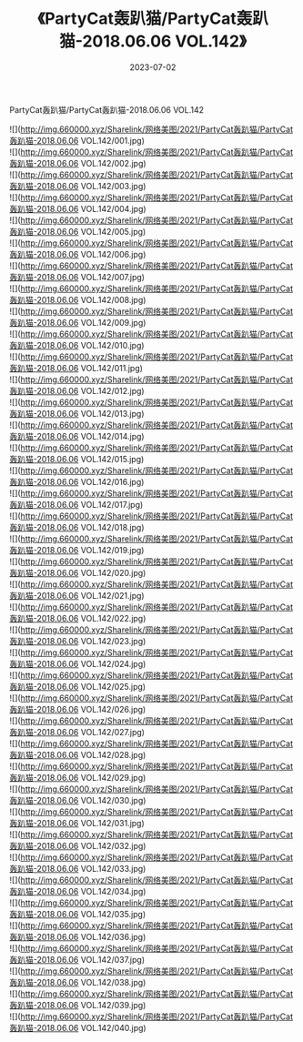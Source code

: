 ﻿---
layout: post
title:  《PartyCat轰趴猫/PartyCat轰趴猫-2018.06.06 VOL.142》
date:   2023-07-02
img: http://img.660000.xyz/Sharelink/网络美图/2021/PartyCat轰趴猫/PartyCat轰趴猫-2018.06.06 VOL.142/000.jpg
categories: [美女, 清纯, 唯美]
---

PartyCat轰趴猫/PartyCat轰趴猫-2018.06.06 VOL.142

 ![](http://img.660000.xyz/Sharelink/网络美图/2021/PartyCat轰趴猫/PartyCat轰趴猫-2018.06.06 VOL.142/001.jpg) <br>![](http://img.660000.xyz/Sharelink/网络美图/2021/PartyCat轰趴猫/PartyCat轰趴猫-2018.06.06 VOL.142/002.jpg) <br>![](http://img.660000.xyz/Sharelink/网络美图/2021/PartyCat轰趴猫/PartyCat轰趴猫-2018.06.06 VOL.142/003.jpg) <br>![](http://img.660000.xyz/Sharelink/网络美图/2021/PartyCat轰趴猫/PartyCat轰趴猫-2018.06.06 VOL.142/004.jpg) <br>![](http://img.660000.xyz/Sharelink/网络美图/2021/PartyCat轰趴猫/PartyCat轰趴猫-2018.06.06 VOL.142/005.jpg) <br>![](http://img.660000.xyz/Sharelink/网络美图/2021/PartyCat轰趴猫/PartyCat轰趴猫-2018.06.06 VOL.142/006.jpg) <br>![](http://img.660000.xyz/Sharelink/网络美图/2021/PartyCat轰趴猫/PartyCat轰趴猫-2018.06.06 VOL.142/007.jpg) <br>![](http://img.660000.xyz/Sharelink/网络美图/2021/PartyCat轰趴猫/PartyCat轰趴猫-2018.06.06 VOL.142/008.jpg) <br>![](http://img.660000.xyz/Sharelink/网络美图/2021/PartyCat轰趴猫/PartyCat轰趴猫-2018.06.06 VOL.142/009.jpg) <br>![](http://img.660000.xyz/Sharelink/网络美图/2021/PartyCat轰趴猫/PartyCat轰趴猫-2018.06.06 VOL.142/010.jpg) <br>![](http://img.660000.xyz/Sharelink/网络美图/2021/PartyCat轰趴猫/PartyCat轰趴猫-2018.06.06 VOL.142/011.jpg) <br>![](http://img.660000.xyz/Sharelink/网络美图/2021/PartyCat轰趴猫/PartyCat轰趴猫-2018.06.06 VOL.142/012.jpg) <br>![](http://img.660000.xyz/Sharelink/网络美图/2021/PartyCat轰趴猫/PartyCat轰趴猫-2018.06.06 VOL.142/013.jpg) <br>![](http://img.660000.xyz/Sharelink/网络美图/2021/PartyCat轰趴猫/PartyCat轰趴猫-2018.06.06 VOL.142/014.jpg) <br>![](http://img.660000.xyz/Sharelink/网络美图/2021/PartyCat轰趴猫/PartyCat轰趴猫-2018.06.06 VOL.142/015.jpg) <br>![](http://img.660000.xyz/Sharelink/网络美图/2021/PartyCat轰趴猫/PartyCat轰趴猫-2018.06.06 VOL.142/016.jpg) <br>![](http://img.660000.xyz/Sharelink/网络美图/2021/PartyCat轰趴猫/PartyCat轰趴猫-2018.06.06 VOL.142/017.jpg) <br>![](http://img.660000.xyz/Sharelink/网络美图/2021/PartyCat轰趴猫/PartyCat轰趴猫-2018.06.06 VOL.142/018.jpg) <br>![](http://img.660000.xyz/Sharelink/网络美图/2021/PartyCat轰趴猫/PartyCat轰趴猫-2018.06.06 VOL.142/019.jpg) <br>![](http://img.660000.xyz/Sharelink/网络美图/2021/PartyCat轰趴猫/PartyCat轰趴猫-2018.06.06 VOL.142/020.jpg) <br>![](http://img.660000.xyz/Sharelink/网络美图/2021/PartyCat轰趴猫/PartyCat轰趴猫-2018.06.06 VOL.142/021.jpg) <br>![](http://img.660000.xyz/Sharelink/网络美图/2021/PartyCat轰趴猫/PartyCat轰趴猫-2018.06.06 VOL.142/022.jpg) <br>![](http://img.660000.xyz/Sharelink/网络美图/2021/PartyCat轰趴猫/PartyCat轰趴猫-2018.06.06 VOL.142/023.jpg) <br>![](http://img.660000.xyz/Sharelink/网络美图/2021/PartyCat轰趴猫/PartyCat轰趴猫-2018.06.06 VOL.142/024.jpg) <br>![](http://img.660000.xyz/Sharelink/网络美图/2021/PartyCat轰趴猫/PartyCat轰趴猫-2018.06.06 VOL.142/025.jpg) <br>![](http://img.660000.xyz/Sharelink/网络美图/2021/PartyCat轰趴猫/PartyCat轰趴猫-2018.06.06 VOL.142/026.jpg) <br>![](http://img.660000.xyz/Sharelink/网络美图/2021/PartyCat轰趴猫/PartyCat轰趴猫-2018.06.06 VOL.142/027.jpg) <br>![](http://img.660000.xyz/Sharelink/网络美图/2021/PartyCat轰趴猫/PartyCat轰趴猫-2018.06.06 VOL.142/028.jpg) <br>![](http://img.660000.xyz/Sharelink/网络美图/2021/PartyCat轰趴猫/PartyCat轰趴猫-2018.06.06 VOL.142/029.jpg) <br>![](http://img.660000.xyz/Sharelink/网络美图/2021/PartyCat轰趴猫/PartyCat轰趴猫-2018.06.06 VOL.142/030.jpg) <br>![](http://img.660000.xyz/Sharelink/网络美图/2021/PartyCat轰趴猫/PartyCat轰趴猫-2018.06.06 VOL.142/031.jpg) <br>![](http://img.660000.xyz/Sharelink/网络美图/2021/PartyCat轰趴猫/PartyCat轰趴猫-2018.06.06 VOL.142/032.jpg) <br>![](http://img.660000.xyz/Sharelink/网络美图/2021/PartyCat轰趴猫/PartyCat轰趴猫-2018.06.06 VOL.142/033.jpg) <br>![](http://img.660000.xyz/Sharelink/网络美图/2021/PartyCat轰趴猫/PartyCat轰趴猫-2018.06.06 VOL.142/034.jpg) <br>![](http://img.660000.xyz/Sharelink/网络美图/2021/PartyCat轰趴猫/PartyCat轰趴猫-2018.06.06 VOL.142/035.jpg) <br>![](http://img.660000.xyz/Sharelink/网络美图/2021/PartyCat轰趴猫/PartyCat轰趴猫-2018.06.06 VOL.142/036.jpg) <br>![](http://img.660000.xyz/Sharelink/网络美图/2021/PartyCat轰趴猫/PartyCat轰趴猫-2018.06.06 VOL.142/037.jpg) <br>![](http://img.660000.xyz/Sharelink/网络美图/2021/PartyCat轰趴猫/PartyCat轰趴猫-2018.06.06 VOL.142/038.jpg) <br>![](http://img.660000.xyz/Sharelink/网络美图/2021/PartyCat轰趴猫/PartyCat轰趴猫-2018.06.06 VOL.142/039.jpg) <br>![](http://img.660000.xyz/Sharelink/网络美图/2021/PartyCat轰趴猫/PartyCat轰趴猫-2018.06.06 VOL.142/040.jpg) <br>